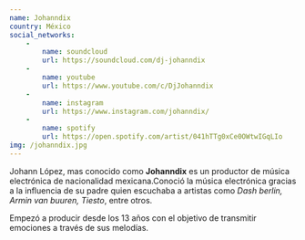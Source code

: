 ```yaml
---
name: Johanndix
country: México
social_networks: 
    -
        name: soundcloud
        url: https://soundcloud.com/dj-johanndix
    -
        name: youtube
        url: https://www.youtube.com/c/DjJohanndix
    -
        name: instagram
        url: https://www.instagram.com/johanndix/
    -
        name: spotify
        url: https://open.spotify.com/artist/041hTTg0xCe0OWtwIGqLIo
img: /johanndix.jpg
---
```

Johann López, mas conocido como **Johanndix** es un productor de música electrónica de nacionalidad mexicana.Conoció la música electrónica gracias a la influencia de su padre quien escuchaba a artistas como *Dash berlin, Armin van buuren, Tiesto*, entre otros.

Empezó a producir desde los 13 años con el objetivo de transmitir emociones a través de sus melodías.